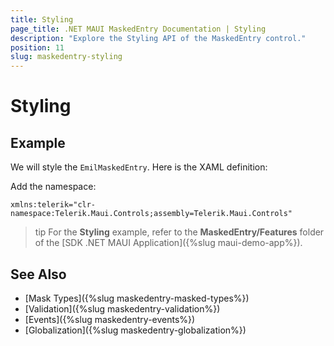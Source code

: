 ```yaml
---
title: Styling
page_title: .NET MAUI MaskedEntry Documentation | Styling
description: "Explore the Styling API of the MaskedEntry control."
position: 11
slug: maskedentry-styling
---
```


# Styling



## Example

We will style the `EmilMaskedEntry`. Here is the XAML definition:

<snippet id='maskedentry-styling-xaml' />

Add the namespace:

```XAML
xmlns:telerik="clr-namespace:Telerik.Maui.Controls;assembly=Telerik.Maui.Controls"
```

>tip For the **Styling** example, refer to the **MaskedEntry/Features** folder of the [SDK .NET MAUI Application]({%slug maui-demo-app%}).

## See Also

- [Mask Types]({%slug maskedentry-masked-types%})
- [Validation]({%slug maskedentry-validation%})
- [Events]({%slug maskedentry-events%})
- [Globalization]({%slug maskedentry-globalization%})
